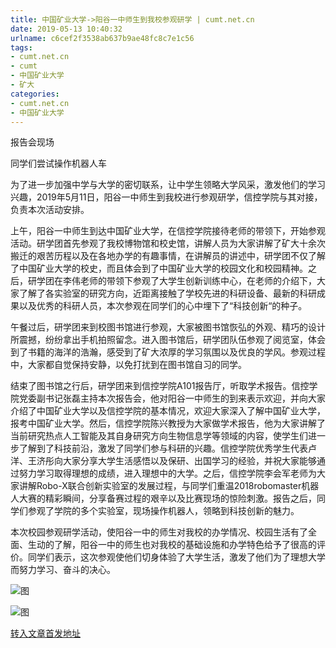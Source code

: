 ```yaml
---
title: 中国矿业大学->阳谷一中师生到我校参观研学 | cumt.net.cn
date: 2019-05-13 10:40:32
urlname: c6cef2f3538ab637b9ae48fc8c7e1c56
tags: 
- cumt.net.cn
- cumt
- 中国矿业大学
- 矿大
categories:
- cumt.net.cn
- 中国矿业大学
---
```



报告会现场

同学们尝试操作机器人车

为了进一步加强中学与大学的密切联系，让中学生领略大学风采，激发他们的学习兴趣，2019年5月11日，阳谷一中师生到我校进行参观研学，信控学院与其对接，负责本次活动安排。

上午，阳谷一中师生到达中国矿业大学，在信控学院接待老师的带领下，开始参观活动。研学团首先参观了我校博物馆和校史馆，讲解人员为大家讲解了矿大十余次搬迁的艰苦历程以及在各地办学的有趣事情，在讲解员的讲述中，研学团不仅了解了中国矿业大学的校史，而且体会到了中国矿业大学的校园文化和校园精神。之后，研学团在李伟老师的带领下参观了大学生创新训练中心，在老师的介绍下，大家了解了各实验室的研究方向，近距离接触了学校先进的科研设备、最新的科研成果以及优秀的科研人员，本次参观在同学们的心中埋下了“科技创新“的种子。

午餐过后，研学团来到校图书馆进行参观，大家被图书馆恢弘的外观、精巧的设计所震撼，纷纷拿出手机拍照留念。进入图书馆后，研学团队伍参观了阅览室，体会到了书籍的海洋的浩瀚，感受到了矿大浓厚的学习氛围以及优良的学风。参观过程中，大家都自觉保持安静，以免打扰到在图书馆自习的同学。

结束了图书馆之行后，研学团来到信控学院A101报告厅，听取学术报告。信控学院党委副书记张磊主持本次报告会，他对阳谷一中师生的到来表示欢迎，并向大家介绍了中国矿业大学以及信控学院的基本情况，欢迎大家深入了解中国矿业大学，报考中国矿业大学。然后，信控学院陈兴教授为大家做学术报告，他为大家讲解了当前研究热点人工智能及其自身研究方向生物信息学等领域的内容，使学生们进一步了解到了科技前沿，激发了同学们参与科研的兴趣。信控学院优秀学生代表卢洋、王济彤向大家分享大学生活感悟以及保研、出国学习的经验，并祝大家能够通过努力学习取得理想的成绩，进入理想中的大学。之后，信控学院李会军老师为大家讲解Robo-X联合创新实验室的发展过程，与同学们重温2018robomaster机器人大赛的精彩瞬间，分享备赛过程的艰辛以及比赛现场的惊险刺激。报告之后，同学们参观了学院的多个实验室，现场操作机器人，领略到科技创新的魅力。

本次校园参观研学活动，使阳谷一中的师生对我校的办学情况、校园生活有了全面、生动的了解，阳谷一中的师生也对我校的基础设施和办学特色给予了很高的评价。同学们表示，这次参观使他们切身体验了大学生活，激发了他们为了理想大学而努力学习、奋斗的决心。



![图](http://xwzx.cumt.edu.cn/_upload/article/images/97/24/476dbe444b39967139c47081a1a2/2195e375-b60f-4359-9295-b289b3b7994e.jpg)

![图](http://xwzx.cumt.edu.cn/_upload/article/images/97/24/476dbe444b39967139c47081a1a2/83b4351c-ba20-46f1-97d6-69c35cd04e17.jpg)

[转入文章首发地址](http://xwzx.cumt.edu.cn/00/7b/c523a524411/page.htm)